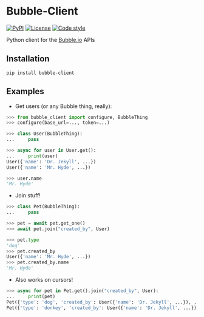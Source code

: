 [Bubble.io]: https://bubble.io/

Bubble-Client
=============

[![PyPI](https://img.shields.io/pypi/v/bubble-client.svg)](https://pypi.org/project/bubble-client)
[![License](https://img.shields.io/github/license/Refty/bubble-client)](LICENSE)
[![Code style](https://img.shields.io/badge/code%20style-black-black)](https://github.com/ambv/black)

Python client for the [Bubble.io][] APIs

Installation
------------

```shell
pip install bubble-client
```

Examples
--------

* Get users (or any Bubble thing, really):

```python
>>> from bubble_client import configure, BubbleThing
>>> configure(base_url=..., token=...)

>>> class User(BubbleThing):
...     pass

>>> async for user in User.get():
...     print(user)
User({'name': 'Dr. Jekyll', ...})
User({'name': 'Mr. Hyde', ...})

>>> user.name
'Mr. Hyde'
```

* Join stuff!

```python
>>> class Pet(BubbleThing):
...     pass

>>> pet = await pet.get_one()
>>> await pet.join("created_by", User)

>>> pet.type
'dog'
>>> pet.created_by
User({'name': 'Mr. Hyde', ...})
>>> pet.created_by.name
'Mr. Hyde'
```

* Also works on cursors!

```python
>>> async for pet in Pet.get().join("created_by", User):
...     print(pet)
Pet({'type': 'dog', 'created_by': User({'name': 'Dr. Jekyll', ...}), ...})
Pet({'type': 'donkey', 'created_by': User({'name': 'Dr. Jekyll', ...}), ...})
```
